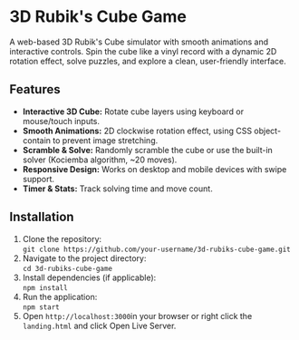 # 3D Rubik's Cube Game
A web-based 3D Rubik's Cube simulator with smooth animations and interactive controls. Spin the cube like a vinyl record with a dynamic 2D rotation effect, solve puzzles, and explore a clean, user-friendly interface.

## Features
- **Interactive 3D Cube:** Rotate cube layers using keyboard or mouse/touch inputs.
- **Smooth Animations:** 2D clockwise rotation effect, using CSS object-contain to prevent image stretching.
- **Scramble & Solve:** Randomly scramble the cube or use the built-in solver (Kociemba algorithm, ~20 moves).
- **Responsive Design:** Works on desktop and mobile devices with swipe support.
- **Timer & Stats:** Track solving time and move count.

## Installation
1. Clone the repository: <br>
   `git clone https://github.com/your-username/3d-rubiks-cube-game.git`
2. Navigate to the project directory: <br>
   `cd 3d-rubiks-cube-game`
3. Install dependencies (if applicable): <br>
   `npm install`
4. Run the application: <br>
   `npm start`
5. Open `http://localhost:3000`in your browser or right click the `landing.html` and click Open Live Server.
